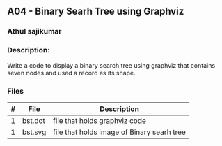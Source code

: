 
## A04 - Binary Searh Tree using Graphviz
### Athul sajikumar
### Description:
Write a code to display a binary search tree using graphviz that contains seven nodes and used a record as its shape.



### Files

|   #   | File            | Description                                        |
| :---: | --------------- | -------------------------------------------------- |
|   1   | bst.dot        | file that holds graphviz code    |
|   1   | bst.svg       | file that holds image of Binary searh tree    |



